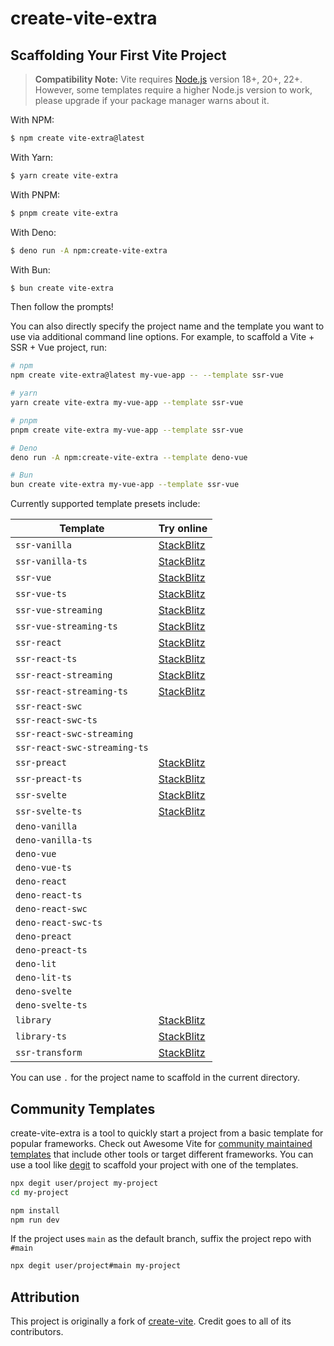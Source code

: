 # create-vite-extra

## Scaffolding Your First Vite Project

> **Compatibility Note:**
> Vite requires [Node.js](https://nodejs.org/en/) version 18+, 20+, 22+. However, some templates require a higher Node.js version to work, please upgrade if your package manager warns about it.

With NPM:

```bash
$ npm create vite-extra@latest
```

With Yarn:

```bash
$ yarn create vite-extra
```

With PNPM:

```bash
$ pnpm create vite-extra
```

With Deno:

```bash
$ deno run -A npm:create-vite-extra
```

With Bun:

```bash
$ bun create vite-extra
```

Then follow the prompts!

You can also directly specify the project name and the template you want to use via additional command line options. For example, to scaffold a Vite + SSR + Vue project, run:

```bash
# npm
npm create vite-extra@latest my-vue-app -- --template ssr-vue

# yarn
yarn create vite-extra my-vue-app --template ssr-vue

# pnpm
pnpm create vite-extra my-vue-app --template ssr-vue

# Deno
deno run -A npm:create-vite-extra --template deno-vue

# Bun
bun create vite-extra my-vue-app --template ssr-vue
```

Currently supported template presets include:

| Template                     | Try online                                                                                                           |
| ---------------------------- | -------------------------------------------------------------------------------------------------------------------- |
| `ssr-vanilla`                | [StackBlitz](https://stackblitz.com/fork/github/bluwy/create-vite-extra/tree/master/template-ssr-vanilla)            |
| `ssr-vanilla-ts`             | [StackBlitz](https://stackblitz.com/fork/github/bluwy/create-vite-extra/tree/master/template-ssr-vanilla-ts)         |
| `ssr-vue`                    | [StackBlitz](https://stackblitz.com/fork/github/bluwy/create-vite-extra/tree/master/template-ssr-vue)                |
| `ssr-vue-ts`                 | [StackBlitz](https://stackblitz.com/fork/github/bluwy/create-vite-extra/tree/master/template-ssr-vue-ts)             |
| `ssr-vue-streaming`          | [StackBlitz](https://stackblitz.com/fork/github/bluwy/create-vite-extra/tree/master/template-ssr-vue-streaming)      |
| `ssr-vue-streaming-ts`       | [StackBlitz](https://stackblitz.com/fork/github/bluwy/create-vite-extra/tree/master/template-ssr-vue-streaming-ts)   |
| `ssr-react`                  | [StackBlitz](https://stackblitz.com/fork/github/bluwy/create-vite-extra/tree/master/template-ssr-react)              |
| `ssr-react-ts`               | [StackBlitz](https://stackblitz.com/fork/github/bluwy/create-vite-extra/tree/master/template-ssr-react-ts)           |
| `ssr-react-streaming`        | [StackBlitz](https://stackblitz.com/fork/github/bluwy/create-vite-extra/tree/master/template-ssr-react-streaming)    |
| `ssr-react-streaming-ts`     | [StackBlitz](https://stackblitz.com/fork/github/bluwy/create-vite-extra/tree/master/template-ssr-react-streaming-ts) |
| `ssr-react-swc`              |                                                                                                                      |
| `ssr-react-swc-ts`           |                                                                                                                      |
| `ssr-react-swc-streaming`    |                                                                                                                      |
| `ssr-react-swc-streaming-ts` |                                                                                                                      |
| `ssr-preact`                 | [StackBlitz](https://stackblitz.com/fork/github/bluwy/create-vite-extra/tree/master/template-ssr-preact)             |
| `ssr-preact-ts`              | [StackBlitz](https://stackblitz.com/fork/github/bluwy/create-vite-extra/tree/master/template-ssr-preact-ts)          |
| `ssr-svelte`                 | [StackBlitz](https://stackblitz.com/fork/github/bluwy/create-vite-extra/tree/master/template-ssr-svelte)             |
| `ssr-svelte-ts`              | [StackBlitz](https://stackblitz.com/fork/github/bluwy/create-vite-extra/tree/master/template-ssr-svelte-ts)          |
| `deno-vanilla`               |                                                                                                                      |
| `deno-vanilla-ts`            |                                                                                                                      |
| `deno-vue`                   |                                                                                                                      |
| `deno-vue-ts`                |                                                                                                                      |
| `deno-react`                 |                                                                                                                      |
| `deno-react-ts`              |                                                                                                                      |
| `deno-react-swc`             |                                                                                                                      |
| `deno-react-swc-ts`          |                                                                                                                      |
| `deno-preact`                |                                                                                                                      |
| `deno-preact-ts`             |                                                                                                                      |
| `deno-lit`                   |                                                                                                                      |
| `deno-lit-ts`                |                                                                                                                      |
| `deno-svelte`                |                                                                                                                      |
| `deno-svelte-ts`             |                                                                                                                      |
| `library`                    | [StackBlitz](https://stackblitz.com/fork/github/bluwy/create-vite-extra/tree/master/template-library)                |
| `library-ts`                 | [StackBlitz](https://stackblitz.com/fork/github/bluwy/create-vite-extra/tree/master/template-library-ts)             |
| `ssr-transform`              | [StackBlitz](https://stackblitz.com/fork/github/bluwy/create-vite-extra/tree/master/template-ssr-transform)          |

You can use `.` for the project name to scaffold in the current directory.

## Community Templates

create-vite-extra is a tool to quickly start a project from a basic template for popular frameworks. Check out Awesome Vite for [community maintained templates](https://github.com/vitejs/awesome-vite#templates) that include other tools or target different frameworks. You can use a tool like [degit](https://github.com/Rich-Harris/degit) to scaffold your project with one of the templates.

```bash
npx degit user/project my-project
cd my-project

npm install
npm run dev
```

If the project uses `main` as the default branch, suffix the project repo with `#main`

```bash
npx degit user/project#main my-project
```

## Attribution

This project is originally a fork of [create-vite](https://github.com/vitejs/vite/tree/main/packages/create-vite). Credit goes to all of its contributors.
